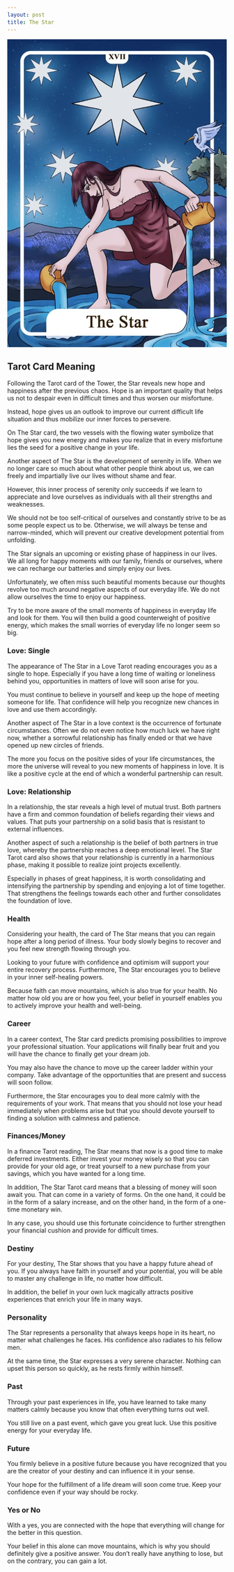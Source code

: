 ```yaml
---
layout: post
title: The Star
---
```


![](../images/17-The-Star-Tarot-Card-Meaning-732x1024.webp)

## Tarot Card Meaning
Following the Tarot card of the Tower, the Star reveals new hope and happiness after the previous chaos. Hope is an important quality that helps us not to despair even in difficult times and thus worsen our misfortune.

Instead, hope gives us an outlook to improve our current difficult life situation and thus mobilize our inner forces to persevere.

On The Star card, the two vessels with the flowing water symbolize that hope gives you new energy and makes you realize that in every misfortune lies the seed for a positive change in your life.

Another aspect of The Star is the development of serenity in life. When we no longer care so much about what other people think about us, we can freely and impartially live our lives without shame and fear.

However, this inner process of serenity only succeeds if we learn to appreciate and love ourselves as individuals with all their strengths and weaknesses.

We should not be too self-critical of ourselves and constantly strive to be as some people expect us to be. Otherwise, we will always be tense and narrow-minded, which will prevent our creative development potential from unfolding.

The Star signals an upcoming or existing phase of happiness in our lives. We all long for happy moments with our family, friends or ourselves, where we can recharge our batteries and simply enjoy our lives.

Unfortunately, we often miss such beautiful moments because our thoughts revolve too much around negative aspects of our everyday life. We do not allow ourselves the time to enjoy our happiness.

Try to be more aware of the small moments of happiness in everyday life and look for them. You will then build a good counterweight of positive energy, which makes the small worries of everyday life no longer seem so big.


### Love: Single
The appearance of The Star in a Love Tarot reading encourages you as a single to hope. Especially if you have a long time of waiting or loneliness behind you, opportunities in matters of love will soon arise for you.

You must continue to believe in yourself and keep up the hope of meeting someone for life. That confidence will help you recognize new chances in love and use them accordingly.

Another aspect of The Star in a love context is the occurrence of fortunate circumstances. Often we do not even notice how much luck we have right now, whether a sorrowful relationship has finally ended or that we have opened up new circles of friends.

The more you focus on the positive sides of your life circumstances, the more the universe will reveal to you new moments of happiness in love. It is like a positive cycle at the end of which a wonderful partnership can result.

### Love: Relationship
In a relationship, the star reveals a high level of mutual trust. Both partners have a firm and common foundation of beliefs regarding their views and values. That puts your partnership on a solid basis that is resistant to external influences.

Another aspect of such a relationship is the belief of both partners in true love, whereby the partnership reaches a deep emotional level. The Star Tarot card also shows that your relationship is currently in a harmonious phase, making it possible to realize joint projects excellently.

Especially in phases of great happiness, it is worth consolidating and intensifying the partnership by spending and enjoying a lot of time together. That strengthens the feelings towards each other and further consolidates the foundation of love.


### Health  

Considering your health, the card of The Star means that you can regain hope after a long period of illness. Your body slowly begins to recover and you feel new strength flowing through you.

Looking to your future with confidence and optimism will support your entire recovery process. Furthermore, The Star encourages you to believe in your inner self-healing powers.

Because faith can move mountains, which is also true for your health. No matter how old you are or how you feel, your belief in yourself enables you to actively improve your health and well-being.


### Career  

In a career context, The Star card predicts promising possibilities to improve your professional situation. Your applications will finally bear fruit and you will have the chance to finally get your dream job.

You may also have the chance to move up the career ladder within your company. Take advantage of the opportunities that are present and success will soon follow.

Furthermore, the Star encourages you to deal more calmly with the requirements of your work. That means that you should not lose your head immediately when problems arise but that you should devote yourself to finding a solution with calmness and patience.


### Finances/Money  

In a finance Tarot reading, The Star means that now is a good time to make deferred investments. Either invest your money wisely so that you can provide for your old age, or treat yourself to a new purchase from your savings, which you have wanted for a long time.

In addition, The Star Tarot card means that a blessing of money will soon await you. That can come in a variety of forms. On the one hand, it could be in the form of a salary increase, and on the other hand, in the form of a one-time monetary win.

In any case, you should use this fortunate coincidence to further strengthen your financial cushion and provide for difficult times.


### Destiny  

For your destiny, The Star shows that you have a happy future ahead of you. If you always have faith in yourself and your potential, you will be able to master any challenge in life, no matter how difficult.

In addition, the belief in your own luck magically attracts positive experiences that enrich your life in many ways.


### Personality
The Star represents a personality that always keeps hope in its heart, no matter what challenges he faces. His confidence also radiates to his fellow men.

At the same time, the Star expresses a very serene character. Nothing can upset this person so quickly, as he rests firmly within himself.

### Past
Through your past experiences in life, you have learned to take many matters calmly because you know that often everything turns out well.

You still live on a past event, which gave you great luck. Use this positive energy for your everyday life.

### Future
You firmly believe in a positive future because you have recognized that you are the creator of your destiny and can influence it in your sense.

Your hope for the fulfillment of a life dream will soon come true. Keep your confidence even if your way should be rocky.

### Yes or No
With a yes, you are connected with the hope that everything will change for the better in this question.

Your belief in this alone can move mountains, which is why you should definitely give a positive answer. You don’t really have anything to lose, but on the contrary, you can gain a lot.
